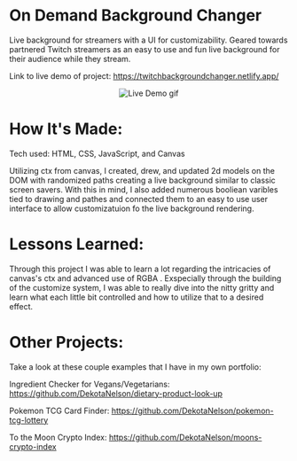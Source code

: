 # On Demand Background Changer
Live background for streamers with a UI for customizability. Geared towards partnered Twitch streamers as an easy to use and fun live background for their audience while they stream.

Link to live demo of project: https://twitchbackgroundchanger.netlify.app/

<p align="center">
  <img src="https://media.giphy.com/media/IZZC4RvZ1t7RW7RAIl/giphy.gif" alt="Live Demo gif" />
</p>

# How It's Made:
Tech used: HTML, CSS, JavaScript, and Canvas

Utilizing ctx from canvas, I created, drew, and updated 2d  models on the DOM with randomized paths creating a live background similar to classic screen savers. With this in mind, I also added numerous booliean varibles tied to drawing and pathes and connected them to an easy to use user interface to allow customizatuion fo the live background rendering.

# Lessons Learned:
Through this project I was able to learn a lot regarding the intricacies of canvas's ctx and advanced use of RGBA . Exspecially through the building of the customize system, I was able to really dive into the nitty gritty and learn what each little bit controlled and how to utilize that to a desired effect.

# Other Projects:
Take a look at these couple examples that I have in my own portfolio:

Ingredient Checker for Vegans/Vegetarians: https://github.com/DekotaNelson/dietary-product-look-up

Pokemon TCG Card Finder: https://github.com/DekotaNelson/pokemon-tcg-lottery

To the Moon Crypto Index: https://github.com/DekotaNelson/moons-crypto-index
